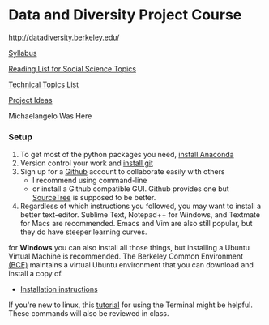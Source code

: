 # Data and Diversity Project Course

http://datadiversity.berkeley.edu/

[Syllabus](https://docs.google.com/document/d/1uWWr_HeHlff5eI28MPLN47RDh32pxt8Xmwa4nP_0t6Q/edit)

[Reading List for Social Science Topics](/datadiversity/readings.html)

[Technical Topics List](/datadiveristy/technical_topics.html)

[Project Ideas](/datadiversity/ideas.html)

Michaelangelo Was Here

### Setup

1. To get most of the python packages you need, [install Anaconda](http://continuum.io/downloads#all)
2. Version control your work and [install git](https://git-scm.com/book/en/v2/Getting-Started-Installing-Git)
3. Sign up for a [Github](https://github.com/) account to collaborate easily with others
   - I recommend using command-line
   - or install a Github compatible GUI.  Github provides one but [SourceTree](https://www.sourcetreeapp.com/) is supposed to be better.
4. Regardless of which instructions you followed, you may want to install a better text-editor.  Sublime Text, Notepad++ for Windows, and Textmate for Macs are recommended.  Emacs and Vim are also still popular, but they do have steeper learning curves.

for **Windows** you can also install all those things, but installing a Ubuntu Virtual Machine is recommended.
The Berkeley Common Environment [(BCE)](http://bce.berkeley.edu/) maintains a virtual Ubuntu environment that you can download and install a copy of.

- [Installation instructions](http://bce.berkeley.edu/install.html)

If you're new to linux, this [tutorial](http://linuxcommand.org/learning_the_shell.php) for using the Terminal might be helpful.  These commands will also be reviewed in class.


